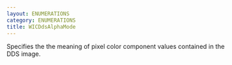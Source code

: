 ```yaml
---
layout: ENUMERATIONS
category: ENUMERATIONS
title: WICDdsAlphaMode
---
```


Specifies the the meaning of pixel color component values contained in the DDS image.
